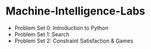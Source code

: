 # Machine-Intelligence-Labs

- Problem Set 0: Introduction to Python
- Problem Set 1: Search
- Problem Set 2: Constraint Satisfaction & Games


